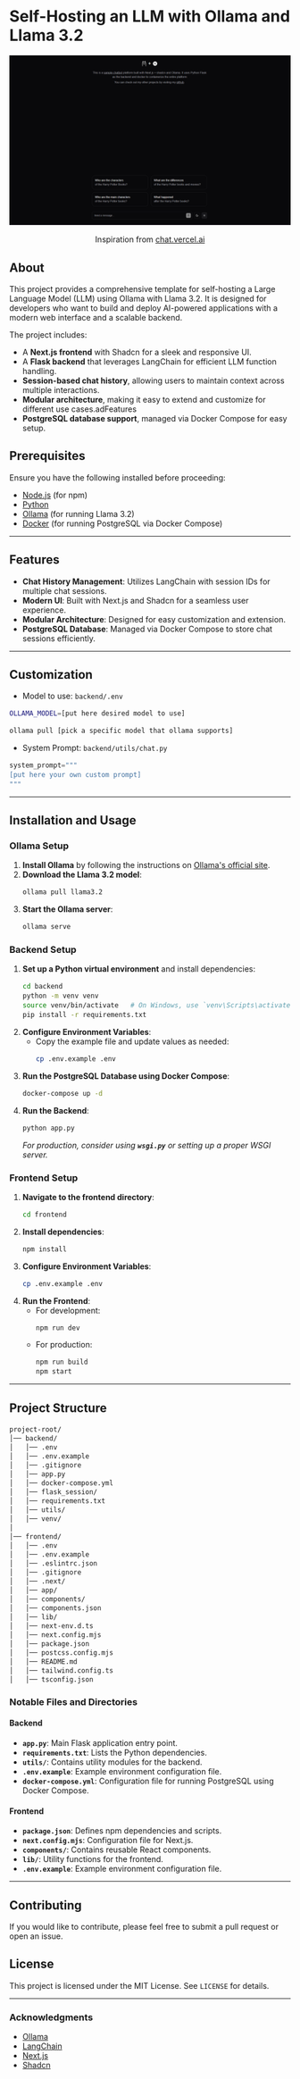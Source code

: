 # Self-Hosting an LLM with Ollama and Llama 3.2
![Screenshot of the application](./screenshot.png)
<p align="center">Inspiration from <a href="https://chat.vercel.ai/">chat.vercel.ai</a></p>

## About

This project provides a comprehensive template for self-hosting a Large Language Model (LLM) using Ollama with Llama 3.2. It is designed for developers who want to build and deploy AI-powered applications with a modern web interface and a scalable backend.

The project includes:

- A **Next.js frontend** with Shadcn for a sleek and responsive UI.
- A **Flask backend** that leverages LangChain for efficient LLM function handling.
- **Session-based chat history**, allowing users to maintain context across multiple interactions.
- **Modular architecture**, making it easy to extend and customize for different use cases.adFeatures
- **PostgreSQL database support**, managed via Docker Compose for easy setup.

## Prerequisites

Ensure you have the following installed before proceeding:

- [Node.js](https://nodejs.org/) (for npm)
- [Python](https://www.python.org/)
- [Ollama](https://ollama.com/) (for running Llama 3.2)
- [Docker](https://www.docker.com/) (for running PostgreSQL via Docker Compose)

---

## Features

- **Chat History Management**: Utilizes LangChain with session IDs for multiple chat sessions.
- **Modern UI**: Built with Next.js and Shadcn for a seamless user experience.
- **Modular Architecture**: Designed for easy customization and extension.
- **PostgreSQL Database**: Managed via Docker Compose to store chat sessions efficiently.

---

## Customization
- Model to use: `backend/.env`
```bash
OLLAMA_MODEL=[put here desired model to use]
```
```bash
ollama pull [pick a specific model that ollama supports]
```
- System Prompt: `backend/utils/chat.py`
```python
system_prompt="""
[put here your own custom prompt]
"""
```
---

## Installation and Usage

### Ollama Setup

1. **Install Ollama** by following the instructions on [Ollama's official site](https://ollama.com/).
2. **Download the Llama 3.2 model**:
   ```sh
   ollama pull llama3.2
   ```
3. **Start the Ollama server**:
   ```sh
   ollama serve
   ```

### Backend Setup

1. **Set up a Python virtual environment** and install dependencies:
   ```sh
   cd backend
   python -m venv venv
   source venv/bin/activate   # On Windows, use `venv\Scripts\activate`
   pip install -r requirements.txt
   ```
2. **Configure Environment Variables**:
   - Copy the example file and update values as needed:
     ```sh
     cp .env.example .env
     ```
3. **Run the PostgreSQL Database using Docker Compose**:
   ```sh
   docker-compose up -d
   ```
4. **Run the Backend**:
   ```sh
   python app.py
   ```
   *For production, consider using **`wsgi.py`** or setting up a proper WSGI server.*

### Frontend Setup

1. **Navigate to the frontend directory**:
   ```sh
   cd frontend
   ```
2. **Install dependencies**:
   ```sh
   npm install
   ```
3. **Configure Environment Variables**:
   ```sh
   cp .env.example .env
   ```
4. **Run the Frontend**:
   - For development:
     ```sh
     npm run dev
     ```
   - For production:
     ```sh
     npm run build
     npm start
     ```

---

## Project Structure

```
project-root/
│── backend/
│   │── .env
│   │── .env.example
│   │── .gitignore
│   │── app.py
│   │── docker-compose.yml
│   │── flask_session/
│   │── requirements.txt
│   │── utils/
│   │── venv/
│
│── frontend/
│   │── .env
│   │── .env.example
│   │── .eslintrc.json
│   │── .gitignore
│   │── .next/
│   │── app/
│   │── components/
│   │── components.json
│   │── lib/
│   │── next-env.d.ts
│   │── next.config.mjs
│   │── package.json
│   │── postcss.config.mjs
│   │── README.md
│   │── tailwind.config.ts
│   │── tsconfig.json
```

### Notable Files and Directories

#### Backend

- **`app.py`**: Main Flask application entry point.
- **`requirements.txt`**: Lists the Python dependencies.
- **`utils/`**: Contains utility modules for the backend.
- **`.env.example`**: Example environment configuration file.
- **`docker-compose.yml`**: Configuration file for running PostgreSQL using Docker Compose.

#### Frontend

- **`package.json`**: Defines npm dependencies and scripts.
- **`next.config.mjs`**: Configuration file for Next.js.
- **`components/`**: Contains reusable React components.
- **`lib/`**: Utility functions for the frontend.
- **`.env.example`**: Example environment configuration file.

---

## Contributing

If you would like to contribute, please feel free to submit a pull request or open an issue.

## License

This project is licensed under the MIT License. See `LICENSE` for details.

---

### Acknowledgments

- [Ollama](https://ollama.com/)
- [LangChain](https://python.langchain.com/)
- [Next.js](https://nextjs.org/)
- [Shadcn](https://shadcn.dev/)

